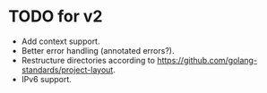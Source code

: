 # TODO for v2

* Add context support.
* Better error handling (annotated errors?).
* Restructure directories according to https://github.com/golang-standards/project-layout.
* IPv6 support.
